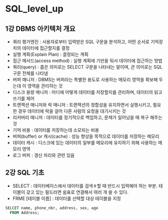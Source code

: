 # SQL_level_up

## 1강 DBMS 아키텍처 개요

- 쿼리 평가엔진 : 사용자로부터 입력받은 SQL 구문을 분석하고, 어떤 순서로 기억장치의 데이터에 접근할지를 결정
- 실행 계획(Explain Plan) : 결정되는 계획
- 접근 메서드(access method) : 실행 계획에 기반을 둬서 데이터에 접근하는 방법
- 쿼리(query) : 좁은 의미로는 SELECT 구문을 나타내는 말이며, 큰 의미로는 SQL 구문 전체를 나타냄
- 버퍼 매니저 : DBMS는 버퍼라는 특별한 용도로 사용하는 메모리 영역을 확보해 두는데 이 영역을 관리하는 것
- 디스크 용량 매니저 : 어디에 어떻게 데이터를 저장할지를 관리하며, 데이터의 읽고 쓰기를 제어
- 트랜잭션 매니저와 락 매니저 : 트랜잭션의 정합성을 유지하면서 실행시키고, 필요한 경우 데이터에 락을 걸어 다른 사람의 요청을 대기시키는 것
- 리커버리 매니저 : 데이터를 정기적으로 백업하고, 문제가 일어났을 때 복구 해주는 것
- 기억 비용 : 데이터를 저장하는데 소모되는 비용
- 버퍼(buffer) or 캐시(cache) : 성능 향상을 목적으로 데이터를 저장하는 메모리
- 데이터 캐시 : 디스크에 있는 데이터의 일부를 메모리에 유지하기 위해 사용하는 메모리 영역
- 로그 버퍼 : 갱신 처리와 관련 있음

## 2강 SQL 기초

- SELECT : 데이터베이스에서 데이터를 검색ㅎ할 때 반드시 입력해야 하는 부분. 테이블이 갖고 있는 필드라면 쉼표로 연결해서 여러 개 쓸 수 있다.
- FRME [테이블 이름] : 데이터를 선택할 대상 테이블을 지정
``` sql
SELCET name, phone_nbr, address, sex, age 
  FROM Address;
```
